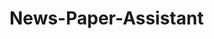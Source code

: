 # News-Paper-Assistant
<!-- <img src="https://github.com/Aarush2k1/News-Paper-Assistant/blob/master/dash.png?raw=true" width="400" height="400" /> -->

